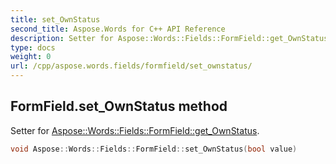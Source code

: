 ```yaml
---
title: set_OwnStatus
second_title: Aspose.Words for C++ API Reference
description: Setter for Aspose::Words::Fields::FormField::get_OwnStatus. 
type: docs
weight: 0
url: /cpp/aspose.words.fields/formfield/set_ownstatus/
---
```

## FormField.set_OwnStatus method


Setter for [Aspose::Words::Fields::FormField::get_OwnStatus](./get_ownstatus/).

```cpp
void Aspose::Words::Fields::FormField::set_OwnStatus(bool value)
```

